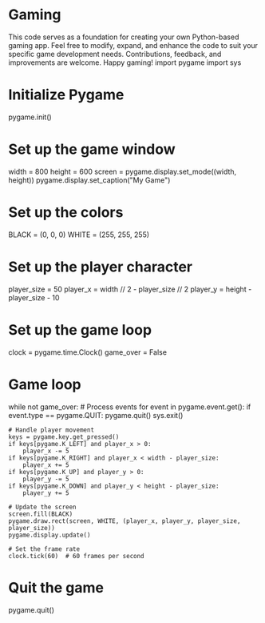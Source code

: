 # Gaming
This code serves as a foundation for creating your own Python-based gaming app. Feel free to modify, expand, and enhance the code to suit your specific game development needs. Contributions, feedback, and improvements are welcome. Happy gaming!
import pygame
import sys

# Initialize Pygame
pygame.init()

# Set up the game window
width = 800
height = 600
screen = pygame.display.set_mode((width, height))
pygame.display.set_caption("My Game")

# Set up the colors
BLACK = (0, 0, 0)
WHITE = (255, 255, 255)

# Set up the player character
player_size = 50
player_x = width // 2 - player_size // 2
player_y = height - player_size - 10

# Set up the game loop
clock = pygame.time.Clock()
game_over = False

# Game loop
while not game_over:
    # Process events
    for event in pygame.event.get():
        if event.type == pygame.QUIT:
            pygame.quit()
            sys.exit()

    # Handle player movement
    keys = pygame.key.get_pressed()
    if keys[pygame.K_LEFT] and player_x > 0:
        player_x -= 5
    if keys[pygame.K_RIGHT] and player_x < width - player_size:
        player_x += 5
    if keys[pygame.K_UP] and player_y > 0:
        player_y -= 5
    if keys[pygame.K_DOWN] and player_y < height - player_size:
        player_y += 5

    # Update the screen
    screen.fill(BLACK)
    pygame.draw.rect(screen, WHITE, (player_x, player_y, player_size, player_size))
    pygame.display.update()

    # Set the frame rate
    clock.tick(60)  # 60 frames per second

# Quit the game
pygame.quit()
